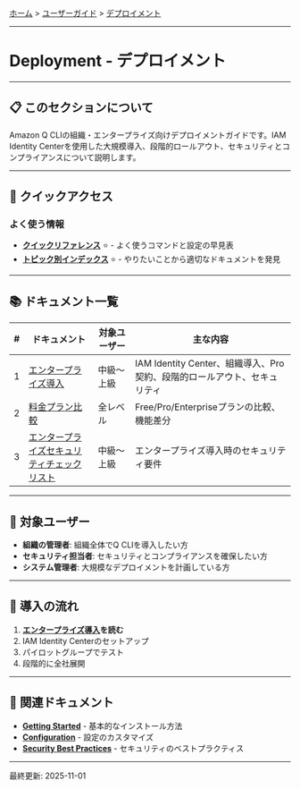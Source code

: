 [ホーム](../../README.md) > [ユーザーガイド](../README.md) > [デプロイメント](README.md)

---

# Deployment - デプロイメント


---

## 📋 このセクションについて

Amazon Q CLIの組織・エンタープライズ向けデプロイメントガイドです。IAM Identity Centerを使用した大規模導入、段階的ロールアウト、セキュリティとコンプライアンスについて説明します。

---

## 🚀 クイックアクセス

### よく使う情報

- **[クイックリファレンス](../07_reference/08_quick-reference.md)** ⭐ - よく使うコマンドと設定の早見表
- **[トピック別インデックス](../07_reference/09_topic-index.md)** ⭐ - やりたいことから適切なドキュメントを発見

---

## 📚 ドキュメント一覧

| # | ドキュメント | 対象ユーザー | 主な内容 |
|---|------------|------------|---------|
| 1 | [エンタープライズ導入](01_enterprise-deployment.md) | 中級〜上級 | IAM Identity Center、組織導入、Pro契約、段階的ロールアウト、セキュリティ |
| 2 | [料金プラン比較](02_pricing-comparison.md) | 全レベル | Free/Pro/Enterpriseプランの比較、機能差分 |
| 3 | [エンタープライズセキュリティチェックリスト](03_security-checklist.md) | 中級〜上級 | エンタープライズ導入時のセキュリティ要件 |

---

## 🎯 対象ユーザー

- **組織の管理者**: 組織全体でQ CLIを導入したい方
- **セキュリティ担当者**: セキュリティとコンプライアンスを確保したい方
- **システム管理者**: 大規模なデプロイメントを計画している方

---

## 🚀 導入の流れ

1. **[エンタープライズ導入](01_enterprise-deployment.md)を読む**
2. IAM Identity Centerのセットアップ
3. パイロットグループでテスト
4. 段階的に全社展開

---

## 🔗 関連ドキュメント

- **[Getting Started](../01_getting-started/)** - 基本的なインストール方法
- **[Configuration](../03_configuration/)** - 設定のカスタマイズ
- **[Security Best Practices](../04_best-practices/02_security.md)** - セキュリティのベストプラクティス

---

最終更新: 2025-11-01
